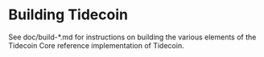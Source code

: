Building Tidecoin
================

See doc/build-*.md for instructions on building the various
elements of the Tidecoin Core reference implementation of Tidecoin.
